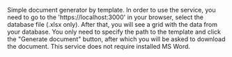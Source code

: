 Simple document generator by template. In order to use the service, you need to go to the 'https://localhost:3000' in your browser, select the database file (.xlsx only). After that, you will see a grid with the data from your database. You only need to specify the path to the template and click the "Generate document" button, after which you will be asked to download the document. This service does not require installed MS Word.

